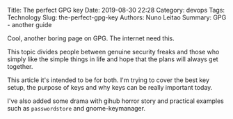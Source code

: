 Title: The perfect GPG key
Date: 2019-08-30 22:28
Category: devops
Tags: Technology
Slug:  the-perfect-gpg-key
Authors: Nuno Leitao
Summary: GPG - another guide


Cool, another boring page on GPG. The internet need this.

This topic divides people between genuine security freaks and those who simply
like the simple things in life and hope that the plans will always get together.


This article it's intended to be for both. I'm trying to cover the best key
setup, the purpose of keys and why keys can be really important today.

I've also added some drama with gihub horror story and practical examples such
as `passwordstore` and gnome-keymanager.


